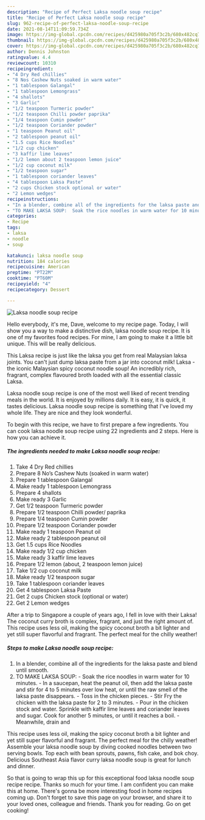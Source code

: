 ```yaml
---
description: "Recipe of Perfect Laksa noodle soup recipe"
title: "Recipe of Perfect Laksa noodle soup recipe"
slug: 962-recipe-of-perfect-laksa-noodle-soup-recipe
date: 2021-08-14T11:09:59.734Z
image: https://img-global.cpcdn.com/recipes/d425980a705f3c2b/680x482cq70/laksa-noodle-soup-recipe-recipe-main-photo.jpg
thumbnail: https://img-global.cpcdn.com/recipes/d425980a705f3c2b/680x482cq70/laksa-noodle-soup-recipe-recipe-main-photo.jpg
cover: https://img-global.cpcdn.com/recipes/d425980a705f3c2b/680x482cq70/laksa-noodle-soup-recipe-recipe-main-photo.jpg
author: Dennis Johnston
ratingvalue: 4.4
reviewcount: 10310
recipeingredient:
- "4 Dry Red chillies"
- "8 Nos Cashew Nuts soaked in warm water"
- "1 tablespoon Galangal"
- "1 tablespoon Lemongrass"
- "4 shallots"
- "3 Garlic"
- "1/2 teaspoon Turmeric powder"
- "1/2 teaspoon Chilli powder paprika"
- "1/4 teaspoon Cumin powder"
- "1/2 teaspoon Coriander powder"
- "1 teaspoon Peanut oil"
- "2 tablespoon peanut oil"
- "1.5 cups Rice Noodles"
- "1/2 cup chicken"
- "3 kaffir lime leaves"
- "1/2 lemon about 2 teaspoon lemon juice"
- "1/2 cup coconut milk"
- "1/2 teaspoon sugar"
- "1 tablespoon coriander leaves"
- "4 tablespoon Laksa Paste"
- "2 cups Chicken stock optional or water"
- "2 Lemon wedges"
recipeinstructions:
- "In a blender, combine all of the ingredients for the laksa paste and blend until smooth."
- "TO MAKE LAKSA SOUP:  Soak the rice noodles in warm water for 10 minutes. In a saucepan, heat the peanut oil, then add the laksa paste and stir for 4 to 5 minutes over low heat, or until the raw smell of the laksa paste disappears. Toss in the chicken pieces. Stir Fry the chicken with the laksa paste for 2 to 3 minutes.  Pour in the chicken stock and water. Sprinkle with kaffir lime leaves and coriander leaves and sugar. Cook for another 5 minutes, or until it reaches a boil. Meanwhile, drain and"
categories:
- Recipe
tags:
- laksa
- noodle
- soup

katakunci: laksa noodle soup 
nutrition: 184 calories
recipecuisine: American
preptime: "PT22M"
cooktime: "PT60M"
recipeyield: "4"
recipecategory: Dessert

---
```



![Laksa noodle soup recipe](https://img-global.cpcdn.com/recipes/d425980a705f3c2b/680x482cq70/laksa-noodle-soup-recipe-recipe-main-photo.jpg)

Hello everybody, it's me, Dave, welcome to my recipe page. Today, I will show you a way to make a distinctive dish, laksa noodle soup recipe. It is one of my favorites food recipes. For mine, I am going to make it a little bit unique. This will be really delicious.

This Laksa recipe is just like the laksa you get from real Malaysian laksa joints. You can&#39;t just dump laksa paste from a jar into coconut milk! Laksa - the iconic Malaysian spicy coconut noodle soup! An incredibly rich, fragrant, complex flavoured broth loaded with all the essential classic Laksa.

Laksa noodle soup recipe is one of the most well liked of recent trending meals in the world. It is enjoyed by millions daily. It is easy, it is quick, it tastes delicious. Laksa noodle soup recipe is something that I've loved my whole life. They are nice and they look wonderful.


To begin with this recipe, we have to first prepare a few ingredients. You can cook laksa noodle soup recipe using 22 ingredients and 2 steps. Here is how you can achieve it.

<!--inarticleads1-->

##### The ingredients needed to make Laksa noodle soup recipe:

1. Take 4 Dry Red chillies
1. Prepare 8 No’s Cashew Nuts (soaked in warm water)
1. Prepare 1 tablespoon Galangal
1. Make ready 1 tablespoon Lemongrass
1. Prepare 4 shallots
1. Make ready 3 Garlic
1. Get 1/2 teaspoon Turmeric powder
1. Prepare 1/2 teaspoon Chilli powder/ paprika
1. Prepare 1/4 teaspoon Cumin powder
1. Prepare 1/2 teaspoon Coriander powder
1. Make ready 1 teaspoon Peanut oil
1. Make ready 2 tablespoon peanut oil
1. Get 1.5 cups Rice Noodles
1. Make ready 1/2 cup chicken
1. Make ready 3 kaffir lime leaves
1. Prepare 1/2 lemon (about, 2 teaspoon lemon juice)
1. Take 1/2 cup coconut milk
1. Make ready 1/2 teaspoon sugar
1. Take 1 tablespoon coriander leaves
1. Get 4 tablespoon Laksa Paste
1. Get 2 cups Chicken stock (optional or water)
1. Get 2 Lemon wedges


After a trip to Singapore a couple of years ago, I fell in love with their Laksa! The coconut curry broth is complex, fragrant, and just the right amount of. This recipe uses less oil, making the spicy coconut broth a bit lighter and yet still super flavorful and fragrant. The perfect meal for the chilly weather! 

<!--inarticleads2-->

##### Steps to make Laksa noodle soup recipe:

1. In a blender, combine all of the ingredients for the laksa paste and blend until smooth.
1. TO MAKE LAKSA SOUP:  - Soak the rice noodles in warm water for 10 minutes. - In a saucepan, heat the peanut oil, then add the laksa paste and stir for 4 to 5 minutes over low heat, or until the raw smell of the laksa paste disappears. - Toss in the chicken pieces. - Stir Fry the chicken with the laksa paste for 2 to 3 minutes.  - Pour in the chicken stock and water. Sprinkle with kaffir lime leaves and coriander leaves and sugar. Cook for another 5 minutes, or until it reaches a boil. - Meanwhile, drain and


This recipe uses less oil, making the spicy coconut broth a bit lighter and yet still super flavorful and fragrant. The perfect meal for the chilly weather! Assemble your laksa noodle soup by diving cooked noodles between two serving bowls. Top each with bean sprouts, pawns, fish cake, and bok choy. Delicious Southeast Asia flavor curry laksa noodle soup is great for lunch and dinner. 

So that is going to wrap this up for this exceptional food laksa noodle soup recipe recipe. Thanks so much for your time. I am confident you can make this at home. There's gonna be more interesting food in home recipes coming up. Don't forget to save this page on your browser, and share it to your loved ones, colleague and friends. Thank you for reading. Go on get cooking!
